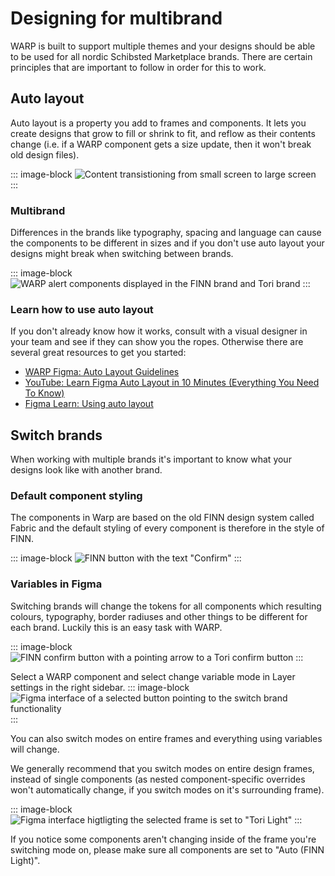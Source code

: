 # Designing for multibrand
WARP is built to support multiple themes and your designs should be able to be used for all nordic Schibsted Marketplace brands. There are certain principles that are important to follow in order for this to work.

## Auto layout
Auto layout is a property you add to frames and components. It lets you create designs that grow to fill or shrink to fit, and reflow as their contents change (i.e. if a WARP component gets a size update, then it won't break old design files).

::: image-block
![Content transistioning from small screen to large screen](/get-started/be-an-effective-designer.png)
:::

### Multibrand
Differences in the brands like typography, spacing and language can cause the components to be different in sizes and if you don't use auto layout your designs might break when switching between brands.

::: image-block
![WARP alert components displayed in the FINN brand and Tori brand](/get-started/multibrand-alerts.png)
:::

### Learn how to use auto layout
If you don't already know how it works, consult with a visual designer in your team and see if they can show you the ropes. Otherwise there are several great resources to get you started:

- [WARP Figma: Auto Layout Guidelines](https://www.figma.com/design/exuWKnSlbdxvMBCRdyI6A9/Auto-layout-Guidelines?node-id=0-1)
- [YouTube: Learn Figma Auto Layout in 10 Minutes (Everything You Need To Know)](https://www.youtube.com/watch?v=To_ADCVSg5g)
- [Figma Learn: Using auto layout](https://help.figma.com/hc/en-us/articles/5731482952599-Using-auto-layout)


## Switch brands
When working with multiple brands it's important to know what your designs look like with another brand.

### Default component styling
The components in Warp are based on the old FINN design system called Fabric and the default styling of every component is therefore in the style of FINN.

::: image-block
![FINN button with the text "Confirm"](/get-started/default-component-styling.png)
:::

### Variables in Figma
Switching brands will change the tokens for all components which resulting colours, typography, border radiuses and other things to be different for each brand. Luckily this is an easy task with WARP.

::: image-block
![FINN confirm button with a pointing arrow to a Tori confirm button](/get-started/variables-in-figma.png)
:::

Select a WARP component and select change variable mode in Layer settings in the right sidebar.
::: image-block
![Figma interface of a selected button pointing to the switch brand functionality](/get-started/figma-button-modes.png)
:::

You can also switch modes on entire frames and everything using variables will change.<br> 

We generally recommend that you switch modes on entire design frames, instead of single components (as nested component-specific overrides won't automatically change, if you switch modes on it's surrounding frame). 

::: image-block
![Figma interface higtligting the selected frame is set to "Tori Light"](/get-started/variables-in-figma2.png)
:::

If you notice some components aren't changing inside of the frame you're switching mode on, please make sure all components are set to "Auto (FINN Light)".